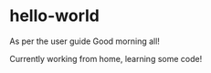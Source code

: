 # hello-world
As per the user guide
Good morning all!

Currently working from home, learning some code!
